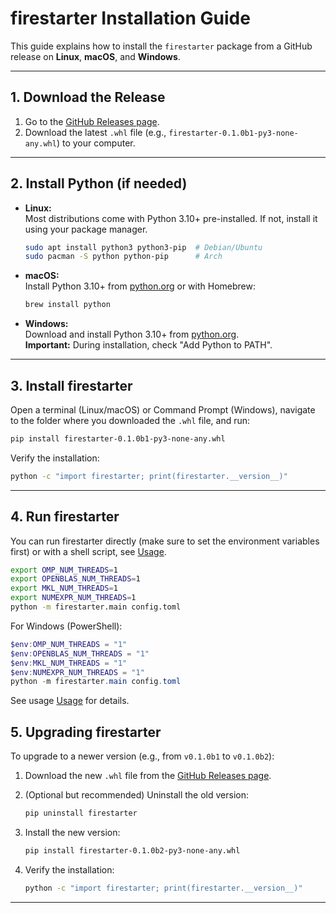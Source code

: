 # firestarter Installation Guide

This guide explains how to install the `firestarter` package from a GitHub release on **Linux**,
**macOS**, and **Windows**.

---

## 1. Download the Release

1. Go to the [GitHub Releases page](https://github.com/aimer63/fire/releases).
2. Download the latest `.whl` file (e.g., `firestarter-0.1.0b1-py3-none-any.whl`) to your computer.

---

## 2. Install Python (if needed)

- **Linux:**  
  Most distributions come with Python 3.10+ pre-installed. If not, install it using your package
  manager.

  ```sh
  sudo apt install python3 python3-pip  # Debian/Ubuntu
  sudo pacman -S python python-pip      # Arch
  ```

- **macOS:**  
  Install Python 3.10+ from [python.org](https://www.python.org/downloads/) or with Homebrew:

  ```sh
  brew install python
  ```

- **Windows:**  
  Download and install Python 3.10+ from [python.org](https://www.python.org/downloads/windows/).  
  **Important:** During installation, check "Add Python to PATH".

---

## 3. Install firestarter

Open a terminal (Linux/macOS) or Command Prompt (Windows), navigate to the folder where you
downloaded the `.whl` file, and run:

```sh
pip install firestarter-0.1.0b1-py3-none-any.whl
```

Verify the installation:

```sh
python -c "import firestarter; print(firestarter.__version__)"
```

---

## 4. Run firestarter

You can run firestarter directly (make sure to set the environment variables first) or
with a shell script, see [Usage](../docs/usage.md).

```sh
export OMP_NUM_THREADS=1
export OPENBLAS_NUM_THREADS=1
export MKL_NUM_THREADS=1
export NUMEXPR_NUM_THREADS=1
python -m firestarter.main config.toml
```

For Windows (PowerShell):

```powershell
$env:OMP_NUM_THREADS = "1"
$env:OPENBLAS_NUM_THREADS = "1"
$env:MKL_NUM_THREADS = "1"
$env:NUMEXPR_NUM_THREADS = "1"
python -m firestarter.main config.toml
```

See usage [Usage](../docs/usage.md) for details.

## 5. Upgrading firestarter

To upgrade to a newer version (e.g., from `v0.1.0b1` to `v0.1.0b2`):

1. Download the new `.whl` file from the [GitHub Releases page](https://github.com/aimer63/fire/releases).
2. (Optional but recommended) Uninstall the old version:

   ```sh
   pip uninstall firestarter
   ```

3. Install the new version:

   ```sh
   pip install firestarter-0.1.0b2-py3-none-any.whl
   ```

4. Verify the installation:

   ```sh
   python -c "import firestarter; print(firestarter.__version__)"
   ```

---
